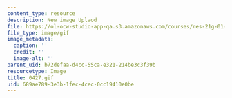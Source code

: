 ```yaml
---
content_type: resource
description: New image Uplaod
file: https://ol-ocw-studio-app-qa.s3.amazonaws.com/courses/res-21g-01-kana-spring-2010/689ae7893e3b1fec4cec0cc19410e0be_0427.gif
file_type: image/gif
image_metadata:
  caption: ''
  credit: ''
  image-alt: ''
parent_uid: b72defaa-d4cc-55ca-e321-214be3c3f39b
resourcetype: Image
title: 0427.gif
uid: 689ae789-3e3b-1fec-4cec-0cc19410e0be
---
```

